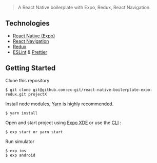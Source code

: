 > A React Native boilerplate with Expo, Redux, React Navigation.

## Technologies
- [React Native (Expo)](https://docs.expo.io/versions/v18.0.0/index.html)
- [React Navigation](https://reactnavigation.org/)
- [Redux](redux.js.org)
- [ESLint](https://github.com/eslint/eslint) & [Prettier](https://github.com/prettier/prettier)

## Getting Started
Clone this repository
```
$ git clone git@github.com:ex-git/react-native-boilerplate-expo-redux.git projectX
```
Install node modules, [Yarn](https://yarnpkg.com/en/) is highly recommended.
```
$ yarn install
```
Open and start project using [Expo XDE](https://expo.io/tools) or use the [CLI](https://github.com/expo/exp) :
```
$ exp start or yarn start
```
Run simulator
```
$ exp ios
$ exp android
```
